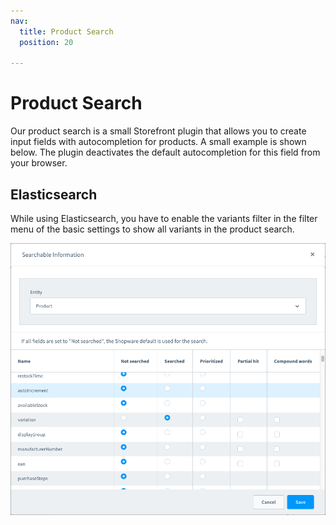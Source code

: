 ```yaml
---
nav:
  title: Product Search
  position: 20

---
```


# Product Search

Our product search is a small Storefront plugin that allows you to create input fields with autocompletion for products.
A small example is shown below. The plugin deactivates the default autocompletion for this field from your browser.

<!--
```twig
<div class="b2b--search-container">
    <input type="text" name="" data-product-search="{{ path('frontend.b2b.b2bproductsearch.searchProduct') }}" value="" />
</div>
```
-->

## Elasticsearch

While using Elasticsearch, you have to enable the variants filter in the filter menu of the basic settings to show all variants in the product search.

![ProductSearchOptions](../../../../../assets/product-search-options.png)
